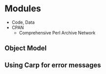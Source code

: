 # Modules
- Code, Data
- CPAN
  - Comprehensive Perl Archive Network
## Object Model
## Using Carp for error messages
